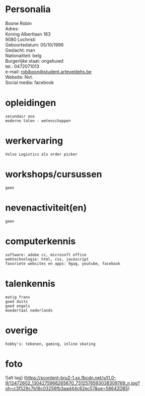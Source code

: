 <h1>Personalia</h1>
    
Boone Robin<br>
Adres:<br>
Koning Albertlaan 183<br>
9080 Lochristi<br>
Geboortedatum: 05/10/1996<br>
Geslacht: man<br>
Nationaliteit: belg<br>
Burgerlijke staat: ongehuwd<br>
tel.: 0472071013<br>
e-mail: robiboon@student.arteveldehs.be<br>
Website: Nvt.<br>
Social media: facebook<br>
    
<h1>opleidingen</h1>
 
    secundair aso 
    moderne talen - wetenschappen
    
<h1>werkervaring</h1>
    
    Volvo Logistics als order picker
    
<h1>workshops/cursussen</h1>

    geen
    
<h1>nevenactiviteit(en)</h1>

    geen
    
<h1>computerkennis</h1>

    software: adobe cc, microsoft office
    webtechnologie: html, css, javascript
    favoriete websites en apps: 9gag, youtube, facebook
    
<h1>talenkennis</h1>

    matig frans
    goed duits
    goed engels
    moedertaal nederlands
    
<h1>overige</h1>
    
    hobby's: tekenen, gaming, inline skating
    
<h1>foto </h1>
    
![alt tag] (https://scontent-bru2-1.xx.fbcdn.net/v/t1.0-9/12472602_1304275966265670_7312576593038309769_n.jpg?oh=c3f529c7b16c03256fb3aad44c62ec57&oe=58642DB5)